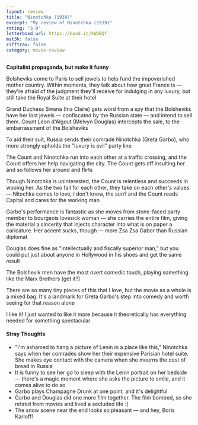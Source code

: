 ```yaml
---
layout: review
title: "Ninotchka (1939)"
excerpt: "My review of Ninotchka (1939)"
rating: "3.0"
letterboxd_url: https://boxd.it/4WUBQf
mst3k: false
rifftrax: false
category: movie-review
---
```


<b>Capitalist propaganda, but make it funny</b>

Bolsheviks come to Paris to sell jewels to help fund the impoverished mother country. Within moments, they talk about how great France is — they're afraid of the judgment they'll receive for indulging in any luxury, but still take the Royal Suite at their hotel

Grand Duchess Swana (Ina Claire) gets word from a spy that the Bolsheviks have her lost jewels — confiscated by the Russian state — and intend to sell them. Count Leon d'Algout (Melvyn Douglas) intercepts the sale, to the embarrassment of the Bolsheviks

To aid their suit, Russia sends their comrade Ninotchka (Greta Garbo), who more strongly upholds the "luxury is evil" party line

The Count and Ninotchka run into each other at a traffic crossing, and the Count offers her help navigating the city. The Count gets off insulting her and so follows her around and flirts

Though Ninotchka is uninterested, the Count is relentless and succeeds in wooing her. As the two fall for each other, they take on each other's values — Nitochka comes to love, I don't know, the sun? and the Count reads Capital and cares for the working man

Garbo's performance is fantastic as she moves from stone-faced party member to bourgeois lovesick woman — she carries the entire film, giving the material a sincerity that injects character into what is on paper a caricature. Her accent sucks, though — more Zsa Zsa Gabor than Russian diplomat

Douglas does fine as "intellectually and fiscally superior man," but you could put just about anyone in Hollywood in his shoes and get the same result

The Bolshevik men have the most overt comedic touch, playing something like the Marx Brothers (get it?)

There are so many tiny pieces of this that I love, but the movie as a whole is a mixed bag. It's a landmark for Greta Garbo's step into comedy and worth seeing for that reason alone

I like it! I just wanted to like it more because it theoretically has everything needed for something spectacular

#### Stray Thoughts

- "I'm ashamed to hang a picture of Lenin in a place like this," Ninotchka says when her comrades show her their expensive Parisian hotel suite. She makes eye contact with the camera when she mourns the cost of bread in Russia
- It is funny to see her go to sleep with the Lenin portrait on her bedside — there's a magic moment where she asks the picture to smile, and it comes alive to do so
- Garbo plays Champagne Drunk at one point, and it's delightful
- Garbo and Douglas did one more film together. The film bombed, so she retired from movies and lived a secluded life :(
- The snow scene near the end looks so pleasant — and hey, Boris Karloff!
